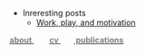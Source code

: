 


- Inreresting posts
  - [Work, play, and motivation](https://thesephist.com/posts/play/)

[**<font color= gray> about </font>**](https://xuafeng.github.io/cv/)  &nbsp; &nbsp; &nbsp;&nbsp; [**<font color= gray> cv </font>**](https://xuafeng.github.io/CV-EN-2021.pdf) &nbsp; &nbsp; &nbsp;&nbsp;[**<font color= gray> publications </font>**](https://xuafeng.github.io/cv/#:~:text=Selected%20Publications)

<!-- - Archive

This page is used to archived the materials about coding skill. 

Currently this contains the following documents:
- [Code quality](code-quality.md) (2021/09/08)
- [Github flow](github-flow.md) (2021/09/09)
- [Fossil overview](fossil.md) (2021/10/07)
- [Markdown Syntax](markdown.md) (2021/10/07)

Last update: 2021/10/07 -->


